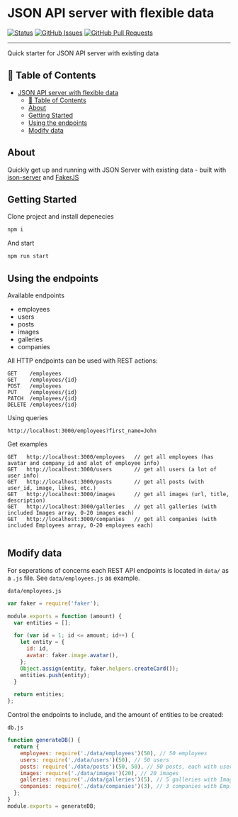 # JSON API server with flexible data

[![Status](https://img.shields.io/badge/status-active-success.svg)]()
[![GitHub Issues](https://img.shields.io/github/issues/bgpedersen/json-server-with-data.svg)](https://github.com/bgpedersen/json-server-with-data/issues)
[![GitHub Pull Requests](https://img.shields.io/github/issues-pr/bgpedersen/json-server-with-data.svg)](https://github.com/bgpedersen/json-server-with-data/pulls)

---

Quick starter for JSON API server with existing data

## 📝 Table of Contents

- [JSON API server with flexible data](#json-api-server-with-flexible-data)
  - [📝 Table of Contents](#%f0%9f%93%9d-table-of-contents)
  - [About](#about)
  - [Getting Started](#getting-started)
  - [Using the endpoints](#using-the-endpoints)
  - [Modify data](#modify-data)

## About

Quickly get up and running with JSON Server with existing data - built with [json-server](https://github.com/typicode/json-server) and [FakerJS](https://github.com/marak/Faker.js/)

## Getting Started

Clone project and install depenecies

```bash
npm i
```

And start

```bash
npm run start
```

## Using the endpoints

Available endpoints

- employees
- users
- posts
- images
- galleries
- companies

All HTTP endpoints can be used with REST actions:

```text
GET    /employees
GET    /employees/{id}
POST   /employees
PUT    /employees/{id}
PATCH  /employees/{id}
DELETE /employees/{id}
```

Using queries

```text
http://localhost:3000/employees?first_name=John
```

Get examples

```text
GET   http://localhost:3000/employees   // get all employees (has avatar and company_id and alot of employee info)
GET   http://localhost:3000/users       // get all users (a lot of user info)
GET   http://localhost:3000/posts       // get all posts (with user_id, image, likes, etc.)
GET   http://localhost:3000/images      // get all images (url, title, description)
GET   http://localhost:3000/galleries   // get all galleries (with included Images array, 0-20 images each)
GET   http://localhost:3000/companies   // get all companies (with included Employees array, 0-20 employees each)


```

## Modify data

For seperations of concerns each REST API endpoints is located in `data/` as a `.js` file. See `data/employees.js` as example.

`data/employees.js`

```javascript
var faker = require('faker');

module.exports = function (amount) {
  var entities = [];

  for (var id = 1; id <= amount; id++) {
    let entity = {
      id: id,
      avatar: faker.image.avatar(),
    };
    Object.assign(entity, faker.helpers.createCard());
    entities.push(entity);
  }

  return entities;
};
```

Control the endpoints to include, and the amount of entities to be created:

`db.js`

```javascript
function generateDB() {
  return {
    employees: require('./data/employees')(50), // 50 employees
    users: require('./data/users')(50), // 50 users
    posts: require('./data/posts')(50, 50), // 50 posts, each with user id from 1-50 (second argument is userCount)
    images: require('./data/images')(20), // 20 images
    galleries: require('./data/galleries')(5), // 5 galleries with Image array of 0-20 images
    companies: require('./data/companies')(3), // 3 companies with Employees array of 0-20 employees
  };
}
module.exports = generateDB;
```
